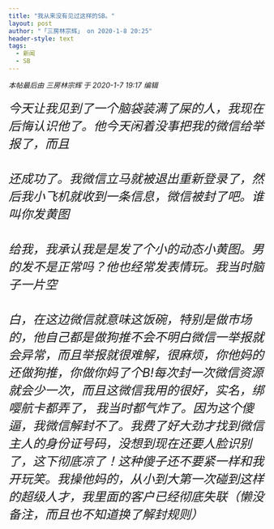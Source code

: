 ```yaml
---
title: "我从来没有见过这样的SB。"
layout: post
author: "「三房林宗辉」 on 2020-1-8 20:25"
header-style: text
tags:
  - 新闻
  - SB
---
```


<head></head>
<body>
 <i class="pstatus"> 本帖最后由 三房林宗辉 于 2020-1-7 19:17 编辑 </i>
 <br> 
 <br> 
 <div align="left"> 
  <font size="5"><i>今天让我见到了一个脑袋装满了屎的人，我现在后悔认识他了。他今天闲着没事把我的微信给举报了，而且</i></font> 
 </div>
 <br> 
 <br> 
 <div align="left"> 
  <font size="5"><i>还成功了。我微信立马就被退出重新登录了，然后我小飞机就收到一条信息，微信被封了吧。谁叫你发黄图</i></font> 
 </div>
 <br> 
 <br> 
 <div align="left"> 
  <font size="5"><i>给我，我承认我是是发了个小的动态小黄图。男的发不是正常吗？他也经常发表情玩。我当时脑子一片空</i></font> 
 </div>
 <br> 
 <br> 
 <div align="left"> 
  <font size="5"><i>白，在这边微信就意味这饭碗，特别是做市场的，他自己都是做狗推不会不明白微信一举报就会异常，而且举报就很难解，很麻烦，你他妈的还做狗推，你做你妈了个B!每次封一次微信资源就会少一次，而且这微信我用的很好，实名，绑嘤航卡都弄了，</i></font> 
  <i><font size="5">我当时都气炸了。因为这个傻逼，我微信解封不了。我费了好大劲才找到微信主人的身份证号码，没想到现在还要人脸识别了，这下彻底凉了！这种傻子还不要紧一样和我开玩笑。我操他妈的，从小到大第一次碰到这样的超级人才，我里面的客户已经彻底失联（懒没备注，而且也不知道换了解封规则）</font></i> 
 </div>
 <br> 
 <br> 
 <br>
</body>


